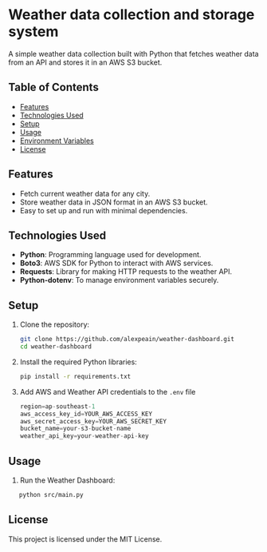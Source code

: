 # Weather data collection and storage system

A simple weather data collection built with Python that fetches weather data from an API and stores it in an AWS S3 bucket.

## Table of Contents

- [Features](#features)
- [Technologies Used](#technologies-used)
- [Setup](#setup)
- [Usage](#usage)
- [Environment Variables](#environment-variables)
- [License](#license)

## Features

- Fetch current weather data for any city.
- Store weather data in JSON format in an AWS S3 bucket.
- Easy to set up and run with minimal dependencies.

## Technologies Used

- **Python**: Programming language used for development.
- **Boto3**: AWS SDK for Python to interact with AWS services.
- **Requests**: Library for making HTTP requests to the weather API.
- **Python-dotenv**: To manage environment variables securely.

## Setup

1. Clone the repository:

   ```bash
   git clone https://github.com/alexpeain/weather-dashboard.git
   cd weather-dashboard
   ```

2. Install the required Python libraries:

   ```bash
   pip install -r requirements.txt
   ```

3. Add AWS and Weather API credentials to the `.env` file

   ```python
   region=ap-southeast-1
   aws_access_key_id=YOUR_AWS_ACCESS_KEY
   aws_secret_access_key=YOUR_AWS_SECRET_KEY
   bucket_name=your-s3-bucket-name
   weather_api_key=your-weather-api-key

   ```

## Usage

1. Run the Weather Dashboard:

```bash
   python src/main.py
```

## License

This project is licensed under the MIT License.
